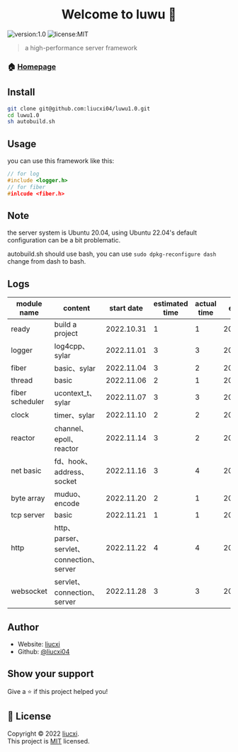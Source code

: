 <h1 align="center">Welcome to luwu 👋</h1>
<p>
  <img alt="version:1.0" src="https://img.shields.io/badge/version-1.0.0-blue" />
  <img alt="license:MIT" src="https://img.shields.io/badge/license-MIT-brightgreen" />
</p>

> a high-performance server framework

### 🏠 [Homepage](https://github.com/liucxi04/luwu1.0)

## Install

```sh
git clone git@github.com:liucxi04/luwu1.0.git
cd luwu1.0
sh autobuild.sh
```

## Usage
you can use this framework like this:
```cpp
// for log
#include <logger.h>
// for fiber
#inlcude <fiber.h>
```

## Note
the server system is Ubuntu 20.04, using Ubuntu 22.04's default configuration can be a bit problematic.

autobuild.sh should use bash, you can use `sudo dpkg-reconfigure dash` change from dash to bash.

## Logs
| module name     | content                                   | start date | estimated time | actual time | end date   |
| --------------- | ----------------------------------------- | ---------- | -------------- | ----------- | ---------- |
| ready           | build a project                           | 2022.10.31 | 1              | 1           | 2022.10.31 |
| logger          | log4cpp、sylar                            | 2022.11.01 | 3              | 3           | 2022.11.03 |
| fiber           | basic、sylar                              | 2022.11.04 | 3              | 2           | 2022.11.05 |
| thread          | basic                                     | 2022.11.06 | 2              | 1           | 2022.11.06 |
| fiber scheduler | ucontext_t、sylar                         | 2022.11.07 | 3              | 3           | 2022.11.09 |
| clock           | timer、sylar                              | 2022.11.10 | 2              | 2           | 2022.11.11 |
| reactor         | channel、epoll、reactor                   | 2022.11.14 | 3              | 2           | 2022.11.15 |
| net basic       | fd、hook、address、socket                 | 2022.11.16 | 3              | 4           | 2022.11.19 |
| byte array      | muduo、encode                             | 2022.11.20 | 2              | 1           | 2022.11.20 |
| tcp server      | basic                                     | 2022.11.21 | 1              | 1           | 2022.11.21 |
| http            | http、parser、servlet、connection、server | 2022.11.22 | 4              | 4           | 2022.11.25 |
| websocket       | servlet、connection、server               | 2022.11.28 | 3              | 3           | 2022.11.30 |

## Author
* Website: [liucxi](http://blog.liucxi.xyz)
* Github: [@liucxi04](https://github.com/liucxi04)

## Show your support

Give a ⭐️ if this project helped you!

## 📝 License

Copyright © 2022 [liucxi](https://github.com/liucxi04).<br />
This project is [MIT](https://github.com/liucxi04/luwu1.0/blob/main/LICENSE) licensed.

